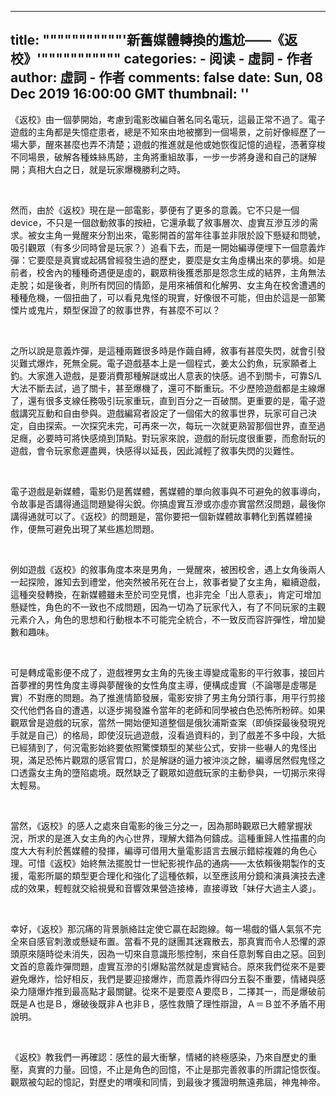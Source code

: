 
---
title: """""""""""'新舊媒體轉換的尷尬——《返校》'"""""""""""
categories: 
    - 阅读
    - 虛詞 - 作者
author: 虛詞 - 作者
comments: false
date: Sun, 08 Dec 2019 16:00:00 GMT
thumbnail: ''
---

<div>   
<p><span>《返校》由一個夢開始，考慮到電影改編自著名同名電玩，這最正常不過了。電子遊戲的主角都是失憶症患者，總是不知來由地被擲到一個場景，之前好像經歷了一場大夢，醒來甚麼也弄不清楚；遊戲的推進就是他或她恢復記憶的過程，憑著穿梭不同場景，破解各種蛛絲馬跡，主角將重組故事，一步一步將身邊和自己的謎解開；真相大白之日，就是玩家爆機勝利之時。</span></p><p><span><br></span></p><p><span>然而，由於《返校》現在是一部電影，夢便有了更多的意義。它不只是一個device，不只是一個啟動敘事的按紐，它還承載了敘事層次、虛實互滲互涉的需求。被女主角一覺醒來分割出來，電影開首的當年往事並非限於設下懸疑和問號，吸引觀眾（有多少同時曾是玩家？）追看下去，而是一開始編導便埋下一個意義炸彈：它要麼是真實或起碼曾經發生過的歷史，要麼是女主角虛構出來的夢境。如是前者，校舍內的種種奇遇便是虛的，觀眾稍後獲悉那是怨念生成的結界，主角無法走脫；如是後者，則所有閃回的情節，是用來補償和化解男、女主角在校舍遭遇的種種危機，一個扭曲了，可以看見鬼怪的現實，好像很不可能，但由於這是一部驚慄片或鬼片，類型保證了的敘事世界，有甚麼不可以？</span></p><p><span><br></span></p><p><span>之所以說是意義炸彈，是這種兩難很多時是作繭自縛，敘事有甚麼失閃，就會引發災難式爆炸，死無全屍。電子遊戲基本上是一個程式，姜太公釣魚，玩家願者上釣。大家進入遊戲，是要消費那種解謎或出人意表的快感。過不到關卡，可靠S/L大法不斷去試，過了關卡，甚至爆機了，還可不斷重玩。不少歷險遊戲都是主線爆了，還有很多支線任務吸引玩家重玩，直到百分之一百破關。更重要的是，電子遊戲講究互動和自由參與。遊戲編寫者設定了一個偌大的敘事世界，玩家可自己決定，自由探索。一次探究未完，可再來一次，每玩一次就更熟習那個世界，直至過足癮，必要時可將快感燒到頂點。對玩家來說，遊戲的耐玩度很重要，而愈耐玩的遊戲，會令玩家愈遲盡興，快感得以延長，因此減輕了敘事失閃的災難性。</span></p><p><span><br></span></p><p><span>電子遊戲是新媒體，電影仍是舊媒體，舊媒體的單向敘事與不可避免的敘事導向，令故事是否講得通這問題變得尖銳。你搞虛實互滲或亦虛亦實當然沒問題，最後你講得通就可以了。《返校》的問題是，當你要把一個新媒體故事轉化到舊媒體操作，便無可避免出現了某些尷尬問題。</span></p><p><span><br></span></p><p><span>例如遊戲《返校》的敘事角度本來是男角，一覺醒來，被困校舍，遇上女角後兩人一起探險，誰知去到禮堂，他突然被吊死在台上，敘事者變了女主角，繼續遊戲，這種突發轉換，在新媒體雖未至於司空見慣，也非完全「出人意表」，肯定可增加懸疑性，角色的不一致也不成問題，因為一切為了玩家代入，有了不同玩家的主觀元素介入，角色的思想和行動根本不可能完全統合，不一致反而容許彈性，增加變數和趣味。</span></p><p><span><br></span></p><p><span>可是轉成電影便不成了，遊戲裡男女主角的先後主導變成電影的平行敘事，接回片首夢裡的男性角度主導與夢醒後的女性角度主導，便構成虛實（不論哪是虛哪是實）不對應的問題。為了推進情節發展，電影安排了男主角分頭行事，用平行剪接交代他們各自的遭遇，以逐步揭發誰令當年的老師和同學被白色恐怖所粉碎。如果觀眾曾是遊戲的玩家，當然一開始便知道整個是俄狄浦斯查案（即偵探最後發現兇手就是自己）的格局，即使沒玩過遊戲，沒看過資料的，到了戲差不多中段，大抵已經猜到了，何況電影始終要依照驚慄類型的某些公式，安排一些嚇人的鬼怪出現，滿足恐怖片觀眾的感官胃口，於是解謎的逼力被沖淡之餘，編導居然假鬼怪之口透露女主角的墮陷處境。既然缺乏了觀眾如遊戲玩家的主動參與，一切揭示來得太輕易。</span></p><p><span><br></span></p><p><span>當然，《返校》的感人之處來自電影的後三分之一，因為那時觀眾已大體掌握狀況，所求的是進入女主角的內心世界，理解大錯為何鑄成。這種重歸人性描畫的向度大大有利於舊媒體的發揮，編導可借用大量電影語言去展示錯綜複雜的角色心理。可惜《返校》始終無法擺脫廿一世紀影視作品的通病——太依賴後期製作的支援，電影所屬的類型更合理化和強化了這種依賴，以至應該用分鏡和演員演技去達成的效果，輕輕就交給視覺和音響效果營造接棒，直接導致「妹仔大過主人婆」。</span></p><p><span><br></span></p><p><span>幸好，《返校》那沉痛的背景脈絡註定使它贏在起跑線。每一場戲的懾人氣氛不完全來自感官刺激或懸疑布置。當看不見的謎團其迷霧散去，那真實而令人恐懼的源頭原來隨時從未消失，因為一切來自意識形態控制，來自任意剝奪自由之惡。回到文首的意義炸彈問題，虛實互滲的引爆點當然就是虛實結合。原來我們從來不是要避免爆炸，恰好相反，我們是要迎接爆炸，而意義炸得四分五裂不重要，情緒與感染力隨爆炸推到最高點才最關鍵。從來不是要麼Ａ要麼Ｂ，二擇其一，而是爆破前既是Ａ也是Ｂ，爆破後既非Ａ也非Ｂ，感性救贖了理性辯證，Ａ＝Ｂ並不矛盾不用說明。</span></p><p><span><br></span></p><p><span>《返校》教我們一再確認：感性的最大衝擊，情緒的終極感染，乃來自歷史的重壓，真實的力量。回憶，不止是角色的回憶，不止是那完善敘事的所謂記憶恢復。觀眾被勾起的憶記，對歷史的喟嘆和同情，到最後才獲證明無遠弗屆，神鬼神帝。</span></p><p><b><br><br></b></p><p><br></p>  
</div>
            